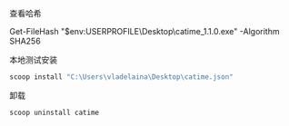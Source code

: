 
查看哈希

Get-FileHash "$env:USERPROFILE\Desktop\catime_1.1.0.exe" -Algorithm SHA256


本地测试安装

```bash
scoop install "C:\Users\vladelaina\Desktop\catime.json"
```

卸载

```bash
scoop uninstall catime
```




